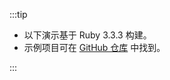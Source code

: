:::tip

- 以下演示基于 Ruby 3.3.3 构建。
- 示例项目可在 [GitHub 仓库](https://github.com/logto-io/ruby/tree/HEAD/logto-sample) 中找到。

:::
